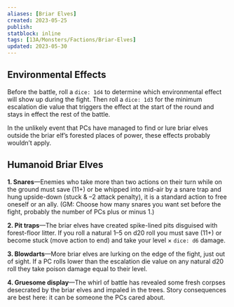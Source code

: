```yaml
---
aliases: [Briar Elves]
created: 2023-05-25
publish: 
statblock: inline
tags: [13A/Monsters/Factions/Briar-Elves]
updated: 2023-05-30
---
```


## Environmental Effects

Before the battle, roll a `dice: 1d4` to determine which environmental effect will show up during the fight. Then roll a `dice: 1d3` for the minimum escalation die value that triggers the effect at the start of the round and stays in effect the rest of the battle.

In the unlikely event that PCs have managed to find or lure briar elves outside the briar elf’s forested places of power, these effects probably wouldn’t apply. 

## Humanoid Briar Elves

**1. Snares**—Enemies who take more than two actions on their turn while on the ground must save (11+) or be whipped into mid-air by a snare trap and hung upside-down (stuck & –2 attack penalty), it is a standard action to free oneself or an ally. (GM: Choose how many snares you want set before the fight, probably the number of PCs plus or minus 1.)

**2. Pit traps**—The briar elves have created spike-lined pits disguised with forest-floor litter. If you roll a natural 1–5 on d20 roll you must save (11+) or become stuck (move action to end) and take your level × `dice: d6` damage.

**3. Blowdarts**—More briar elves are lurking on the edge of the fight, just out of sight. If a PC rolls lower than the escalation die value on any natural d20 roll they take poison damage equal to their level.

**4. Gruesome display**—The whirl of battle has revealed some fresh corpses desecrated by the briar elves and impaled in the trees. Story consequences are best here: it can be someone the PCs cared about.
